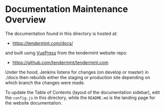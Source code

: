 # Documentation Maintenance Overview

The documentation found in this directory is hosted at:

- https://tendermint.com/docs/

and built using [VuePress](https://vuepress.vuejs.org/) from the tendermint website repo:

- https://github.com/tendermint/tendermint.com

Under the hood, Jenkins listens for changes (on develop or master) in ./docs then rebuilds
either the staging or production site depending on which branch the changes were made.

To update the Table of Contents (layout of the documentation sidebar), edit the
`config.js` in this directory, while the `README.md` is the landing page for the
website documentation.


